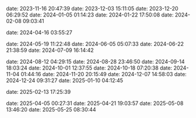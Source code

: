 

date: 2023-11-16 20:47:39
date: 2023-12-03 15:11:05
date: 2023-12-20 06:29:52
date: 2024-01-05 01:14:23
date: 2024-01-22 17:50:08
date: 2024-02-08 09:03:41

date: 2024-04-16 03:55:27

date: 2024-05-19 11:22:48
date: 2024-06-05 05:07:33
date: 2024-06-22 21:38:59
date: 2024-07-09 16:14:42

date: 2024-08-12 04:29:15
date: 2024-08-28 23:46:50
date: 2024-09-14 18:03:24
date: 2024-10-01 12:37:55
date: 2024-10-18 07:20:38
date: 2024-11-04 01:44:16
date: 2024-11-20 20:15:49
date: 2024-12-07 14:58:03
date: 2024-12-24 09:31:27
date: 2025-01-10 04:12:45

date: 2025-02-13 17:25:39

date: 2025-04-05 00:27:31
date: 2025-04-21 19:03:57
date: 2025-05-08 13:46:20
date: 2025-05-25 08:30:44